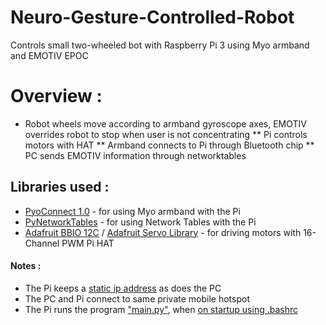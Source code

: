 # Neuro-Gesture-Controlled-Robot
Controls small two-wheeled bot with Raspberry Pi 3 using Myo armband and EMOTIV EPOC

# Overview :
* Robot wheels move according to armband gyroscope axes, EMOTIV overrides robot to stop when user is not concentrating
** Pi controls motors with HAT
** Armband connects to Pi through Bluetooth chip
** PC sends EMOTIV information through networktables

## Libraries used :
*  [PyoConnect 1.0](http://www.fernandocosentino.net/pyoconnect/) - for using Myo armband with the Pi
*  [PyNetworkTables](https://github.com/robotpy/pynetworktables) - for using Network Tables with the Pi
*  [Adafruit BBIO 12C](https://learn.adafruit.com/setting-up-io-python-library-on-beaglebone-black/i2c) / [Adafruit Servo Library](https://github.com/adafruit/Adafruit-PWM-Servo-Driver-Library) - for driving motors with 16-Channel PWM Pi HAT

#### Notes :
* The Pi keeps a [static ip address](http://www.circuitbasics.com/how-to-set-up-a-static-ip-on-the-raspberry-pi/) as does the PC
* The PC and Pi connect to same private mobile hotspot
* The Pi runs the program ["main.py"](https://github.com/mkazazic2001/Neuro-Gesture-Controlled-Robot/tree/master/Rasp-Pi), when [on startup using .bashrc](https://www.dexterindustries.com/howto/run-a-program-on-your-raspberry-pi-at-startup/#bash)
